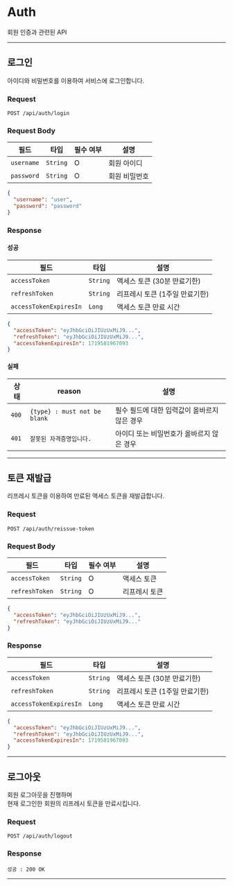 # Auth

회원 인증과 관련된 API

---

## 로그인

아이디와 비밀번호를 이용하여 서비스에 로그인합니다.

### Request

```
POST /api/auth/login
```

### Request Body

| 필드         | 타입       | 필수 여부 | 설명      |
|------------|----------|-------|---------|
| `username` | `String` | O     | 회원 아이디  |
| `password` | `String` | O     | 회원 비밀번호 |

```json
{
  "username": "user",
  "password": "password"
}
```

### Response

#### 성공

| 필드                     | 타입       | 설명                 |
|------------------------|----------|--------------------|
| `accessToken`          | `String` | 액세스 토큰 (30분 만료기한)  |
| `refreshToken`         | `String` | 리프레시 토큰 (1주일 만료기한) |
| `accessTokenExpiresIn` | `Long`   | 액세스 토큰 만료 시간       |

```json
{
  "accessToken": "eyJhbGciOiJIUzUxMiJ9...",
  "refreshToken": "eyJhbGciOiJIUzUxMiJ9...",
  "accessTokenExpiresIn": 1719581967093
}
```

#### 실패

| 상태    | reason                       | 설명                        |
|-------|------------------------------|---------------------------|
| `400` | `{type} : must not be blank` | 필수 필드에 대한 입력값이 올바르지 않은 경우 |
| `401` | `잘못된 자격증명입니다.`               | 아이디 또는 비밀번호가 올바르지 않은 경우   |

---

## 토큰 재발급

리프레시 토큰을 이용하여 만료된 액세스 토큰을 재발급합니다.

### Request

```
POST /api/auth/reissue-token
```

### Request Body

| 필드             | 타입       | 필수 여부 | 설명      |
|----------------|----------|-------|---------|
| `accessToken`  | `String` | O     | 액세스 토큰  |
| `refreshToken` | `String` | O     | 리프레시 토큰 |

```json
{
  "accessToken": "eyJhbGciOiJIUzUxMiJ9...",
  "refreshToken": "eyJhbGciOiJIUzUxMiJ9..."
}
```

### Response

| 필드                     | 타입       | 설명                 |
|------------------------|----------|--------------------|
| `accessToken`          | `String` | 액세스 토큰 (30분 만료기한)  |
| `refreshToken`         | `String` | 리프레시 토큰 (1주일 만료기한) |
| `accessTokenExpiresIn` | `Long`   | 액세스 토큰 만료 시간       |

```json
{
  "accessToken": "eyJhbGciOiJIUzUxMiJ9...",
  "refreshToken": "eyJhbGciOiJIUzUxMiJ9...",
  "accessTokenExpiresIn": 1719581967093
}
```

---

## 로그아웃

회원 로그아웃을 진행하며 <br>
현재 로그인한 회원의 리프레시 토큰을 만료시킵니다.

### Request

```
POST /api/auth/logout
```

### Response

    성공 : 200 OK

---


